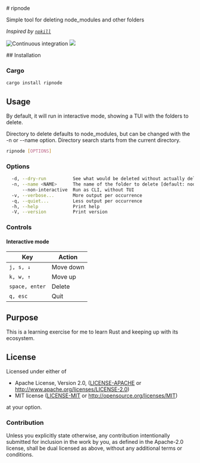 <div class="oranda-hide">
# ripnode
</div>

Simple tool for deleting node_modules and other folders

*Inspired by [`npkill`](https://www.npmjs.com/package/npkill)*

![Continuous integration](https://github.com/JorgeMayoral/ripnode/workflows/Continuous%20integration/badge.svg)
[![](https://img.shields.io/crates/v/ripnode.svg)](https://crates.io/crates/ripnode)

<div class="oranda-hide">
## Installation

### Cargo

```sh
cargo install ripnode
```
</div>

## Usage

By default, it will run in interactive mode, showing a TUI with the folders to delete.

Directory to delete defaults to node_modules, but can be changed with the -n or --name option.
Directory search starts from the current directory.

```sh
ripnode [OPTIONS]
```

### Options

```sh
  -d, --dry-run          See what would be deleted without actually deleting anything
  -n, --name <NAME>      The name of the folder to delete [default: node_modules]
      --non-interactive  Run as CLI, without TUI
  -v, --verbose...       More output per occurrence
  -q, --quiet...         Less output per occurrence
  -h, --help             Print help
  -V, --version          Print version
```

### Controls

#### Interactive mode

| Key            | Action    |
|----------------|-----------|
| `j, s, ↓`      | Move down |
| `k, w, ↑`      | Move up   |
| `space, enter` | Delete    |
| `q, esc`       | Quit      |

## Purpose

This is a learning exercise for me to learn Rust and keeping up with its ecosystem.

## License

Licensed under either of

* Apache License, Version 2.0, ([LICENSE-APACHE](LICENSE-APACHE) or http://www.apache.org/licenses/LICENSE-2.0)
* MIT license ([LICENSE-MIT](LICENSE-MIT) or http://opensource.org/licenses/MIT)

at your option.

### Contribution

Unless you explicitly state otherwise, any contribution intentionally submitted
for inclusion in the work by you, as defined in the Apache-2.0 license, shall be dual licensed as above, without any
additional terms or conditions.
